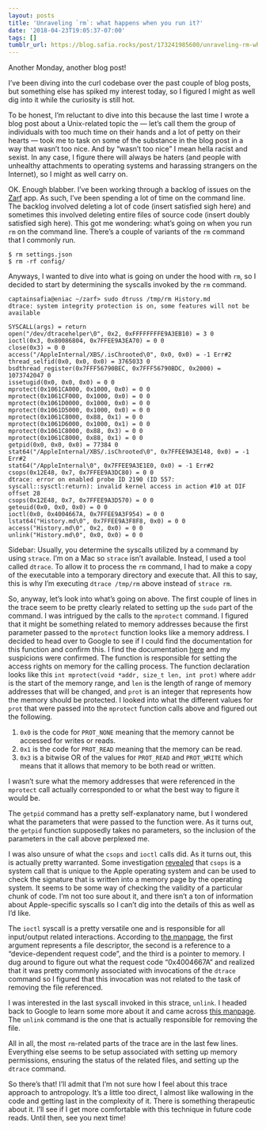 ```yaml
---
layout: posts
title: 'Unraveling `rm`: what happens when you run it?'
date: '2018-04-23T19:05:37-07:00'
tags: []
tumblr_url: https://blog.safia.rocks/post/173241985600/unraveling-rm-what-happens-when-you-run-it
---
```

Another Monday, another blog post!

I’ve been diving into the curl codebase over the past couple of blog posts, but something else has spiked my interest today, so I figured I might as well dig into it while the curiosity is still hot.

To be honest, I’m reluctant to dive into this because the last time I wrote a blog post about a Unix-related topic the — let’s call them the group of individuals with too much time on their hands and a lot of petty on their hearts — took me to task on some of the substance in the blog post in a way that wasn’t too nice. And by “wasn’t too nice” I mean hella racist and sexist. In any case, I figure there will always be haters (and people with unhealthy attachments to operating systems and harassing strangers on the Internet), so I might as well carry on.

OK. Enough blabber. I’ve been working through a backlog of issues on the [Zarf](https://zarf.co/) app. As such, I’ve been spending a lot of time on the command line. The backlog involved deleting a lot of code (insert satisfied sigh here) and sometimes this involved deleting entire files of source code (insert doubly satisfied sigh here). This got me wondering: what’s going on when you run `rm` on the command line. There’s a couple of variants of the `rm` command that I commonly run.

    $ rm settings.json
    $ rm -rf config/

Anyways, I wanted to dive into what is going on under the hood with `rm`, so I decided to start by determining the syscalls invoked by the `rm` command.

    captainsafia@eniac ~/zarf> sudo dtruss /tmp/rm History.md
    dtrace: system integrity protection is on, some features will not be available
    
    SYSCALL(args) = return
    open("/dev/dtracehelper\0", 0x2, 0xFFFFFFFFE9A3EB10) = 3 0
    ioctl(0x3, 0x80086804, 0x7FFEE9A3EA70) = 0 0
    close(0x3) = 0 0
    access("/AppleInternal/XBS/.isChrooted\0", 0x0, 0x0) = -1 Err#2
    thread_selfid(0x0, 0x0, 0x0) = 3765033 0
    bsdthread_register(0x7FFF56790BEC, 0x7FFF56790BDC, 0x2000) = 1073742047 0
    issetugid(0x0, 0x0, 0x0) = 0 0
    mprotect(0x1061CA000, 0x1000, 0x0) = 0 0
    mprotect(0x1061CF000, 0x1000, 0x0) = 0 0
    mprotect(0x1061D0000, 0x1000, 0x0) = 0 0
    mprotect(0x1061D5000, 0x1000, 0x0) = 0 0
    mprotect(0x1061C8000, 0x88, 0x1) = 0 0
    mprotect(0x1061D6000, 0x1000, 0x1) = 0 0
    mprotect(0x1061C8000, 0x88, 0x3) = 0 0
    mprotect(0x1061C8000, 0x88, 0x1) = 0 0
    getpid(0x0, 0x0, 0x0) = 77384 0
    stat64("/AppleInternal/XBS/.isChrooted\0", 0x7FFEE9A3E148, 0x0) = -1 Err#2
    stat64("/AppleInternal\0", 0x7FFEE9A3E1E0, 0x0) = -1 Err#2
    csops(0x12E48, 0x7, 0x7FFEE9A3DC80) = 0 0
    dtrace: error on enabled probe ID 2190 (ID 557: syscall::sysctl:return): invalid kernel access in action #10 at DIF offset 28
    csops(0x12E48, 0x7, 0x7FFEE9A3D570) = 0 0
    geteuid(0x0, 0x0, 0x0) = 0 0
    ioctl(0x0, 0x4004667A, 0x7FFEE9A3F954) = 0 0
    lstat64("History.md\0", 0x7FFEE9A3F8F8, 0x0) = 0 0
    access("History.md\0", 0x2, 0x0) = 0 0
    unlink("History.md\0", 0x0, 0x0) = 0 0

Sidebar: Usually, you determine the syscalls utilized by a command by using `strace`. I’m on a Mac so `strace` isn’t available. Instead, I used a tool called `dtrace`. To allow it to process the `rm` command, I had to make a copy of the executable into a temporary directory and execute that. All this to say, this is why I’m executing `dtrace /tmp/rm` above instead of `strace rm`.

So, anyway, let’s look into what’s going on above. The first couple of lines in the trace seem to be pretty clearly related to setting up the `sudo` part of the command. I was intrigued by the calls to the `mprotect` command. I figured that it might be something related to memory addresses because the first parameter passed to the `mprotect` function looks like a memory address. I decided to head over to Google to see if I could find the documentation for this function and confirm this. I find the documentation [here](http://man7.org/linux/man-pages/man2/mprotect.2.html) and my suspicions were confirmed. The function is responsible for setting the access rights on memory for the calling process. The function declaration looks like this `int mprotect(void *addr, size_t len, int prot)` where `addr` is the start of the memory range, and `len` is the length of range of memory addresses that will be changed, and `prot` is an integer that represents how the memory should be protected. I looked into what the different values for `prot` that were passed into the `mprotect` function calls above and figured out the following.

1. `0x0` is the code for `PROT_NONE` meaning that the memory cannot be accessed for writes or reads.
2. `0x1` is the code for `PROT_READ` meaning that the memory can be read.
3. `0x3` is a bitwise OR of the values for `PROT_READ` and `PROT_WRITE` which means that it allows that memory to be both read or written.

I wasn’t sure what the memory addresses that were referenced in the `mprotect` call actually corresponded to or what the best way to figure it would be.

The `getpid` command has a pretty self-explanatory name, but I wondered what the parameters that were passed to the function were. As it turns out, the `getpid` function supposedly takes no parameters, so the inclusion of the parameters in the call above perplexed me.

I was also unsure of what the `csops` and `ioctl` calls did. As it turns out, this is actually pretty warranted. Some investigation [revealed](https://github.com/axelexic/CSOps) that `csops` is a system call that is unique to the Apple operating system and can be used to check the signature that is written into a memory page by the operating system. It seems to be some way of checking the validity of a particular chunk of code. I’m not too sure about it, and there isn’t a ton of information about Apple-specific syscalls so I can’t dig into the details of this as well as I’d like.

The `ioctl` syscall is a pretty versatile one and is responsible for all input/output related interactions. According to [the manpage](http://man7.org/linux/man-pages/man2/ioctl.2.html), the first argument represents a file descriptor, the second is a reference to a “device-dependent request code”, and the third is a pointer to memory. I dug around to figure out what the request code “0x4004667A” and realized that it was pretty commonly associated with invocations of the `dtrace` command so I figured that this invocation was not related to the task of removing the file referenced.

I was interested in the last syscall invoked in this strace, `unlink`. I headed back to Google to learn some more about it and came across [this manpage](http://man7.org/linux/man-pages/man2/unlink.2.html). The `unlink` command is the one that is actually responsible for removing the file.

All in all, the most `rm`-related parts of the trace are in the last few lines. Everything else seems to be setup associated with setting up memory permissions, ensuring the status of the related files, and setting up the `dtrace` command.

So there’s that! I’ll admit that I’m not sure how I feel about this trace approach to antropology. It’s a little too direct, I almost like wallowing in the code and getting last in the complexity of it. There is something therapeutic about it. I’ll see if I get more comfortable with this technique in future code reads. Until then, see you next time!

